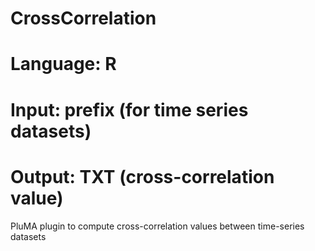 # CrossCorrelation
# Language: R
# Input: prefix (for time series datasets)
# Output: TXT (cross-correlation value)
PluMA plugin to compute cross-correlation values between time-series datasets

